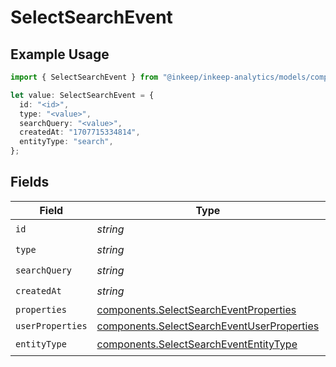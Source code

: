 # SelectSearchEvent

## Example Usage

```typescript
import { SelectSearchEvent } from "@inkeep/inkeep-analytics/models/components";

let value: SelectSearchEvent = {
  id: "<id>",
  type: "<value>",
  searchQuery: "<value>",
  createdAt: "1707715334814",
  entityType: "search",
};
```

## Fields

| Field                                                                                                    | Type                                                                                                     | Required                                                                                                 | Description                                                                                              |
| -------------------------------------------------------------------------------------------------------- | -------------------------------------------------------------------------------------------------------- | -------------------------------------------------------------------------------------------------------- | -------------------------------------------------------------------------------------------------------- |
| `id`                                                                                                     | *string*                                                                                                 | :heavy_check_mark:                                                                                       | N/A                                                                                                      |
| `type`                                                                                                   | *string*                                                                                                 | :heavy_check_mark:                                                                                       | N/A                                                                                                      |
| `searchQuery`                                                                                            | *string*                                                                                                 | :heavy_check_mark:                                                                                       | N/A                                                                                                      |
| `createdAt`                                                                                              | *string*                                                                                                 | :heavy_check_mark:                                                                                       | N/A                                                                                                      |
| `properties`                                                                                             | [components.SelectSearchEventProperties](../../models/components/selectsearcheventproperties.md)         | :heavy_minus_sign:                                                                                       | N/A                                                                                                      |
| `userProperties`                                                                                         | [components.SelectSearchEventUserProperties](../../models/components/selectsearcheventuserproperties.md) | :heavy_minus_sign:                                                                                       | N/A                                                                                                      |
| `entityType`                                                                                             | [components.SelectSearchEventEntityType](../../models/components/selectsearchevententitytype.md)         | :heavy_check_mark:                                                                                       | N/A                                                                                                      |